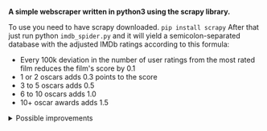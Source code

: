 **A simple webscraper written in python3 using the scrapy library.**

To use you need to have scrapy downloaded. `pip install scrapy`
After that just run python `imdb_spider.py` and it will yield a semicolon-separated database with the adjusted IMDb ratings according to this formula:
<ul>
	<li> Every 100k deviation in the number of user ratings from the most rated film reduces the film's score by 0.1 </li>
	<li> 1 or 2 oscars adds 0.3 points to the score </li>
	<li> 3 to 5 oscars adds 0.5 </li>
	<li> 6 to 10 oscars adds 1.0 </li>
	<li> 10+ oscar awards adds 1.5 </li>
</ul>	
<details><summary>Possible improvements</summary>
<p>
	<ul>
		<li>use more internal scrapy functions and datatypes</li>
		<li>handle single datapoint errors but keep fetching</li>
	</ul>
</p>
</details>
